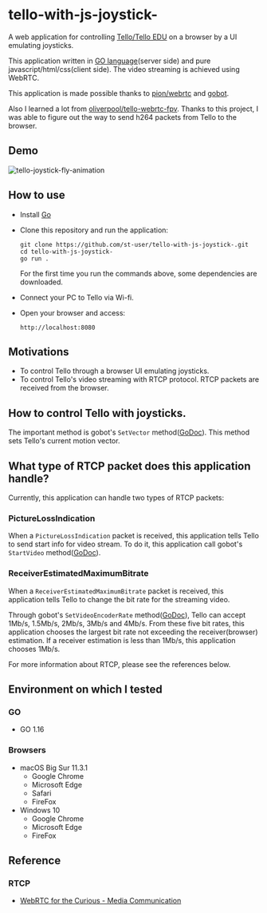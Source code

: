 # tello-with-js-joystick-

A web application for controlling [Tello/Tello EDU](https://www.ryzerobotics.com/jp/tello) on a browser by a UI emulating joysticks.

This application written in [GO language](https://golang.org/)(server side) and pure javascript/html/css(client side).
The video streaming is achieved using WebRTC.

This application is made possible thanks to [pion/webrtc](https://github.com/pion/webrtc) and [gobot](https://gobot.io/). 

Also I learned a lot from [oliverpool/tello-webrtc-fpv](https://github.com/oliverpool/tello-webrtc-fpv). Thanks to this project, I was able to figure out the way to send h264 packets from Tello to the browser.

## Demo

![tello-joystick-fly-animation](./assests/tello-joystick-fly.gif)

## How to use

 - Install [Go](https://golang.org/doc/install)
 - Clone this repository and run the application:
 
   ````
   git clone https://github.com/st-user/tello-with-js-joystick-.git
   cd tello-with-js-joystick-
   go run .
   ````

   For the first time you run the commands above, some dependencies are downloaded.

 - Connect your PC to Tello via Wi-fi.
 - Open your browser and access:

   ```
   http://localhost:8080
   ```

## Motivations

 - To control Tello through a browser UI emulating joysticks.
 - To control Tello's video streaming with RTCP protocol. RTCP packets are received from the browser.

## How to control Tello with joysticks.

 The important method is gobot's `SetVector` method([GoDoc](https://pkg.go.dev/gobot.io/x/gobot/platforms/dji/tello#Driver.SetVector)). This method sets Tello's current motion vector.


## What type of RTCP packet does this application handle?

Currently, this application can handle two types of RTCP packets:

 ### PictureLossIndication

 When a `PictureLossIndication` packet is received, this application tells Tello to send start info for video stream. To do it, this application call gobot's `StartVideo` method([GoDoc](https://pkg.go.dev/gobot.io/x/gobot/platforms/dji/tello#Driver.StartVideo)).

 ### ReceiverEstimatedMaximumBitrate

 When a `ReceiverEstimatedMaximumBitrate` packet is received, this application tells Tello to change the bit rate for the streaming video. 
  
 Through gobot's `SetVideoEncoderRate` method([GoDoc](https://pkg.go.dev/gobot.io/x/gobot/platforms/dji/tello#Driver.SetVideoEncoderRate)), Tello can accept 1Mb/s, 1.5Mb/s, 2Mb/s, 3Mb/s and 4Mb/s. From these five bit rates, this application chooses the largest bit rate not exceeding the receiver(browser) estimation. If a receiver estimation is less than 1Mb/s, this application chooses 1Mb/s.

 For more information about RTCP, please see the references below.

## Environment on which I tested

### GO

 - GO 1.16

### Browsers

 - macOS Big Sur 11.3.1
    - Google Chrome
    - Microsoft Edge
    - Safari
    - FireFox
 - Windows 10
    - Google Chrome
    - Microsoft Edge
    - FireFox

## Reference

### RTCP

 - [WebRTC for the Curious - Media Communication](https://webrtcforthecurious.com/docs/06-media-communication/)



 